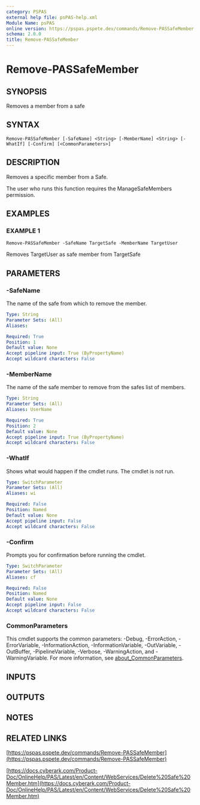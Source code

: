 ```yaml
---
category: PSPAS
external help file: psPAS-help.xml
Module Name: psPAS
online version: https://pspas.pspete.dev/commands/Remove-PASSafeMember
schema: 2.0.0
title: Remove-PASSafeMember
---
```


# Remove-PASSafeMember

## SYNOPSIS
Removes a member from a safe

## SYNTAX

```
Remove-PASSafeMember [-SafeName] <String> [-MemberName] <String> [-WhatIf] [-Confirm] [<CommonParameters>]
```

## DESCRIPTION
Removes a specific member from a Safe.

The user who runs this function requires the ManageSafeMembers permission.

## EXAMPLES

### EXAMPLE 1
```
Remove-PASSafeMember -SafeName TargetSafe -MemberName TargetUser
```

Removes TargetUser as safe member from TargetSafe

## PARAMETERS

### -SafeName
The name of the safe from which to remove the member.

```yaml
Type: String
Parameter Sets: (All)
Aliases:

Required: True
Position: 1
Default value: None
Accept pipeline input: True (ByPropertyName)
Accept wildcard characters: False
```

### -MemberName
The name of the safe member to remove from the safes list of members.

```yaml
Type: String
Parameter Sets: (All)
Aliases: UserName

Required: True
Position: 2
Default value: None
Accept pipeline input: True (ByPropertyName)
Accept wildcard characters: False
```

### -WhatIf
Shows what would happen if the cmdlet runs.
The cmdlet is not run.

```yaml
Type: SwitchParameter
Parameter Sets: (All)
Aliases: wi

Required: False
Position: Named
Default value: None
Accept pipeline input: False
Accept wildcard characters: False
```

### -Confirm
Prompts you for confirmation before running the cmdlet.

```yaml
Type: SwitchParameter
Parameter Sets: (All)
Aliases: cf

Required: False
Position: Named
Default value: None
Accept pipeline input: False
Accept wildcard characters: False
```

### CommonParameters
This cmdlet supports the common parameters: -Debug, -ErrorAction, -ErrorVariable, -InformationAction, -InformationVariable, -OutVariable, -OutBuffer, -PipelineVariable, -Verbose, -WarningAction, and -WarningVariable. For more information, see [about_CommonParameters](http://go.microsoft.com/fwlink/?LinkID=113216).

## INPUTS

## OUTPUTS

## NOTES

## RELATED LINKS

[https://pspas.pspete.dev/commands/Remove-PASSafeMember](https://pspas.pspete.dev/commands/Remove-PASSafeMember)

[https://docs.cyberark.com/Product-Doc/OnlineHelp/PAS/Latest/en/Content/WebServices/Delete%20Safe%20Member.htm](https://docs.cyberark.com/Product-Doc/OnlineHelp/PAS/Latest/en/Content/WebServices/Delete%20Safe%20Member.htm)
